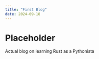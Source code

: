 ```yaml
---
title: "First Blog"
date: 2024-09-18
---
```


# Placeholder

Actual blog on learning Rust as a Pythonista